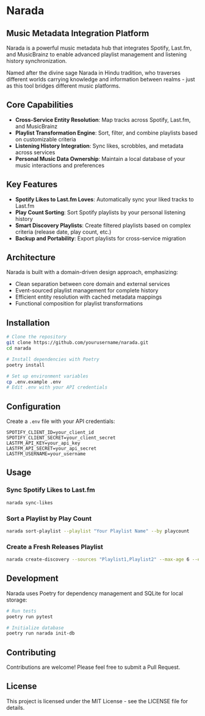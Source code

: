 # Narada

## Music Metadata Integration Platform

Narada is a powerful music metadata hub that integrates Spotify, Last.fm, and MusicBrainz to enable advanced playlist management and listening history synchronization.

Named after the divine sage Narada in Hindu tradition, who traverses different worlds carrying knowledge and information between realms - just as this tool bridges different music platforms.

## Core Capabilities

- **Cross-Service Entity Resolution**: Map tracks across Spotify, Last.fm, and MusicBrainz
- **Playlist Transformation Engine**: Sort, filter, and combine playlists based on customizable criteria
- **Listening History Integration**: Sync likes, scrobbles, and metadata across services
- **Personal Music Data Ownership**: Maintain a local database of your music interactions and preferences

## Key Features

- **Spotify Likes to Last.fm Loves**: Automatically sync your liked tracks to Last.fm
- **Play Count Sorting**: Sort Spotify playlists by your personal listening history
- **Smart Discovery Playlists**: Create filtered playlists based on complex criteria (release date, play count, etc.)
- **Backup and Portability**: Export playlists for cross-service migration

## Architecture

Narada is built with a domain-driven design approach, emphasizing:

- Clean separation between core domain and external services
- Event-sourced playlist management for complete history
- Efficient entity resolution with cached metadata mappings
- Functional composition for playlist transformations

## Installation

```bash
# Clone the repository
git clone https://github.com/yourusername/narada.git
cd narada

# Install dependencies with Poetry
poetry install

# Set up environment variables
cp .env.example .env
# Edit .env with your API credentials
```

## Configuration

Create a `.env` file with your API credentials:

```
SPOTIFY_CLIENT_ID=your_client_id
SPOTIFY_CLIENT_SECRET=your_client_secret
LASTFM_API_KEY=your_api_key
LASTFM_API_SECRET=your_api_secret
LASTFM_USERNAME=your_username
```

## Usage

### Sync Spotify Likes to Last.fm

```bash
narada sync-likes
```

### Sort a Playlist by Play Count

```bash
narada sort-playlist --playlist "Your Playlist Name" --by playcount
```

### Create a Fresh Releases Playlist

```bash
narada create-discovery --sources "Playlist1,Playlist2" --max-age 6 --exclude "Not These"
```

## Development

Narada uses Poetry for dependency management and SQLite for local storage:

```bash
# Run tests
poetry run pytest

# Initialize database
poetry run narada init-db
```

## Contributing

Contributions are welcome! Please feel free to submit a Pull Request.

## License

This project is licensed under the MIT License - see the LICENSE file for details.